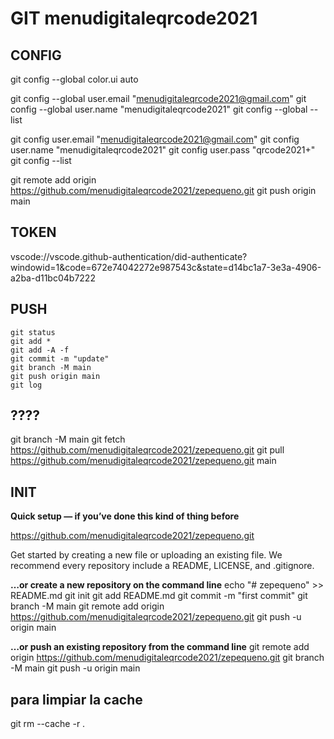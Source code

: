 # GIT menudigitaleqrcode2021

## **CONFIG**

  git config --global color.ui auto

  git config --global user.email "menudigitaleqrcode2021@gmail.com"
  git config --global user.name "menudigitaleqrcode2021"
  git config --global --list

  git config user.email "menudigitaleqrcode2021@gmail.com"
  git config user.name "menudigitaleqrcode2021"
  git config user.pass "qrcode2021+"
  git config --list

  git remote add origin https://github.com/menudigitaleqrcode2021/zepequeno.git
  git push origin main

## TOKEN

vscode://vscode.github-authentication/did-authenticate?windowid=1&code=672e74042272e987543c&state=d14bc1a7-3e3a-4906-a2ba-d11bc04b7222

## PUSH

    git status
    git add *
    git add -A -f
    git commit -m "update"
    git branch -M main
    git push origin main
    git log


## ????

git branch -M main
git fetch https://github.com/menudigitaleqrcode2021/zepequeno.git
git pull https://github.com/menudigitaleqrcode2021/zepequeno.git main

## INIT

**Quick setup — if you’ve done this kind of thing before**

https://github.com/menudigitaleqrcode2021/zepequeno.git

Get started by creating a new file or uploading an existing file. 
We recommend every repository include a README, LICENSE, and .gitignore.

**…or create a new repository on the command line**
    echo "# zepequeno" >> README.md
    git init
    git add README.md
    git commit -m "first commit"
    git branch -M main
    git remote add origin https://github.com/menudigitaleqrcode2021/zepequeno.git
    git push -u origin main

**…or push an existing repository from the command line**
    git remote add origin https://github.com/menudigitaleqrcode2021/zepequeno.git
    git branch -M main
    git push -u origin main

## para limpiar la cache
git rm --cache -r .